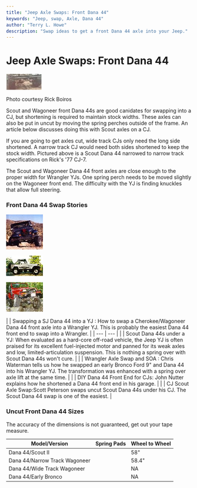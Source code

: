 ```yaml
---
title: "Jeep Axle Swaps: Front Dana 44"
keywords: "Jeep, swap, Axle, Dana 44"
author: "Terry L. Howe"
description: "Swap ideas to get a front Dana 44 axle into your Jeep."
---
```


# Jeep Axle Swaps: Front Dana 44

[![Cut Dana 44 front](d44sfT.jpg)](d44sf.jpg)

Photo courtesy Rick Boiros

Scout and Wagoneer front Dana 44s are good canidates for swapping into
a CJ, but shortening is required to maintain stock widths.  These axles
can also be put in uncut by moving the spring perches outside of the
frame.  An article below discusses doing this with Scout axles on a
CJ.

If you are going to get axles cut, wide track CJs only need
the long side shortened.  A narrow track CJ would need
both sides shortened to keep the stock width.
Pictured above is a Scout Dana 44 narrowed to narrow track
specifications on Rick's '77 CJ-7.

The Scout and Wagoneer Dana 44 front axles are close enough to the
proper width for Wrangler YJs.  One spring perch needs to be moved
slightly on the Wagoneer front end.  The difficulty with the YJ
is finding knuckles that allow full steering.

### Front Dana 44 Swap Stories

![YJ Dana 44 Swap](/toc/sjtoc.jpg)[](/convaxle/sjd44yj/)

![44ed YJ](/convaxle/ihscout/ss18_toc.jpg)[](/convaxle/ihscout/)

![SOA YJ](/convaxle/fordeb/hutflx1_.jpg)[](/convaxle/fordeb/)

[](/convaxle/sjd44front.html)

[](/convaxle/peterson.html)

|  | Swapping a SJ Dana 44 into a YJ
:
How to swap a Cherokee/Wagoneer Dana 44 front axle into a Wrangler
YJ.  This is probably the easiest Dana 44 front end to swap into
a Wrangler. |
| --- | --- |
|  | Scout Dana 44s under a YJ:
When evaluated as a hard-core off-road vehicle, the Jeep YJ is
often praised for its excellent fuel-injected motor and panned for
its weak axles and low, limited-articulation suspension.  This
is nothing a spring over with Scout Dana 44s won't cure. |
|  | Wrangler Axle Swap and SOA
:
Chris Waterman tells us how he swapped an early Bronco Ford 9"
and Dana 44 into his Wrangler YJ.  The transformation was enhanced
with a spring over axle lift at the same time. |
|  | DIY Dana 44 Front End for CJs:
John Nutter explains how he shortened a Dana 44 front end in his
garage. |
|  | CJ Scout Axle Swap:Scott Peterson swaps uncut Scout Dana 44s
under his CJ.  The Scout Dana 44 swap is one of the easiest. |

### Uncut Front Dana 44 Sizes

The accuracy of the dimensions is not guaranteed, get out your tape
measure.

| Model/Version | Spring Pads | Wheel to Wheel |
| --- | --- | --- |
| Dana 44/Scout II |  | 58" |
| Dana 44/Narrow Track Wagoneer |  | 58.4" |
| Dana 44/Wide Track Wagoneer |  | NA |
| Dana 44/Early Bronco |  | NA |